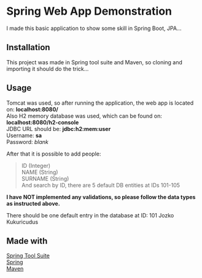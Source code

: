 # Spring Web App Demonstration

I made this basic application to show some skill in Spring Boot, JPA...

## Installation

This project was made in Spring tool suite and Maven, so cloning and importing it should do the trick...


## Usage

Tomcat was used, so after running the application, the web app is located on: **localhost:8080/**  
Also H2 memory database was used, which can be found on: **localhost:8080/h2-console**  
JDBC URL should be: **jdbc:h2:mem:user**  
Username: **sa**  
Password: *blank*

After that it is possible to add people:  
> ID (Integer)  
> NAME (String)  
> SURNAME (String)  
And search by ID, there are 5 default DB entities at IDs 101-105  

  
**I have NOT implemented any validations, so please follow the data types as instructed above.**  
  
There should be one default entry in the database at ID: 101 Jozko Kukuricudus

## Made with
[Spring Tool Suite](https://spring.io/tools)  
[Spring](https://spring.io/)  
[Maven](https://maven.apache.org/)

